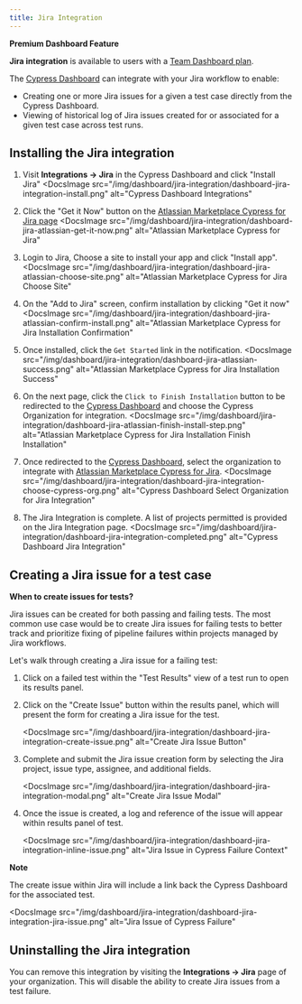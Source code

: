 ```yaml
---
title: Jira Integration
---
```


<Alert type="success">

<strong class="alert-header">
  <Icon name="star"></Icon> Premium Dashboard Feature
</strong>

**Jira integration** is available to users with a
[Team Dashboard plan](https://cypress.io/pricing).

</Alert>

The [Cypress Dashboard](https://on.cypress.io/dashboard) can integrate with your
Jira workflow to enable:

- Creating one or more Jira issues for a given a test case directly from the
  Cypress Dashboard.
- Viewing of historical log of Jira issues created for or associated for a given
  test case across test runs.

## Installing the Jira integration

1. Visit **Integrations → Jira** in the Cypress Dashboard and click "Install
   Jira"
   <DocsImage
   src="/img/dashboard/jira-integration/dashboard-jira-integration-install.png"
   alt="Cypress Dashboard Integrations"
   > </DocsImage>
2. Click the "Get it Now" button on the
   [Atlassian Marketplace Cypress for Jira page](https://marketplace.atlassian.com/apps/1224341/cypress-for-jira?hosting=cloud&tab=overview)
   <DocsImage
   src="/img/dashboard/jira-integration/dashboard-jira-atlassian-get-it-now.png"
   alt="Atlassian Marketplace Cypress for Jira"
   > </DocsImage>
3. Login to Jira, Choose a site to install your app and click "Install app".
   <DocsImage
   src="/img/dashboard/jira-integration/dashboard-jira-atlassian-choose-site.png"
   alt="Atlassian Marketplace Cypress for Jira Choose Site"
   > </DocsImage>
4. On the "Add to Jira" screen, confirm installation by clicking "Get it now"
   <DocsImage
   src="/img/dashboard/jira-integration/dashboard-jira-atlassian-confirm-install.png"
   alt="Atlassian Marketplace Cypress for Jira Installation Confirmation"
   > </DocsImage>
5. Once installed, click the `Get Started` link in the notification.
   <DocsImage
   src="/img/dashboard/jira-integration/dashboard-jira-atlassian-success.png"
   alt="Atlassian Marketplace Cypress for Jira Installation Success"
   > </DocsImage>
6. On the next page, click the `Click to Finish Installation` button to be
   redirected to the [Cypress Dashboard](https://www.cypress.io/dashboard/) and
   choose the Cypress Organization for integration.
   <DocsImage
   src="/img/dashboard/jira-integration/dashboard-jira-atlassian-finish-install-step.png"
   alt="Atlassian Marketplace Cypress for Jira Installation Finish Installation"
   > </DocsImage>
7. Once redirected to the
   [Cypress Dashboard](https://www.cypress.io/dashboard/), select the
   organization to integrate with
   [Atlassian Marketplace Cypress for Jira](https://marketplace.atlassian.com/apps/1224341/cypress-for-jira?hosting=cloud&tab=overview).
   <DocsImage
   src="/img/dashboard/jira-integration/dashboard-jira-integration-choose-cypress-org.png"
   alt="Cypress Dashboard Select Organization for Jira Integration"
   > </DocsImage>
8. The Jira Integration is complete. A list of projects permitted is provided on
   the Jira Integration page.
   <DocsImage
   src="/img/dashboard/jira-integration/dashboard-jira-integration-completed.png"
   alt="Cypress Dashboard Jira Integration"
   > </DocsImage>

## Creating a Jira issue for a test case

<Alert type="info">

<strong class="alert-header">When to create issues for tests?</strong>

Jira issues can be created for both passing and failing tests. The most common
use case would be to create Jira issues for failing tests to better track and
prioritize fixing of pipeline failures within projects managed by Jira
workflows.

</Alert>

Let's walk through creating a Jira issue for a failing test:

1. Click on a failed test within the "Test Results" view of a test run to open
   its results panel.

2. Click on the "Create Issue" button within the results panel, which will
   present the form for creating a Jira issue for the test.

   <DocsImage
   src="/img/dashboard/jira-integration/dashboard-jira-integration-create-issue.png"
   alt="Create Jira Issue Button"

   > </DocsImage>

3. Complete and submit the Jira issue creation form by selecting the Jira
   project, issue type, assignee, and additional fields.

   <DocsImage
   src="/img/dashboard/jira-integration/dashboard-jira-integration-modal.png"
   alt="Create Jira Issue Modal"

   > </DocsImage>

4. Once the issue is created, a log and reference of the issue will appear
   within results panel of test.

   <DocsImage
   src="/img/dashboard/jira-integration/dashboard-jira-integration-inline-issue.png"
   alt="Jira Issue in Cypress Failure Context"

   > </DocsImage>

   <Alert type="info">

<strong class="alert-header">Note</strong>

The create issue within Jira will include a link back the Cypress Dashboard for
the associated test.

<DocsImage
src="/img/dashboard/jira-integration/dashboard-jira-integration-jira-issue.png"
alt="Jira Issue of Cypress Failure"

> </DocsImage>

</Alert>

## Uninstalling the Jira integration

You can remove this integration by visiting the **Integrations → Jira** page of
your organization. This will disable the ability to create Jira issues from a
test failure.
